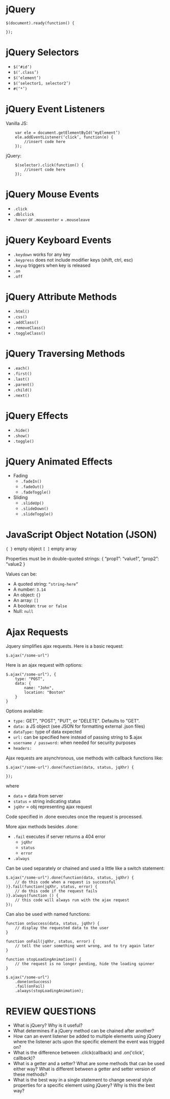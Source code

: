 # jQuery
    $(document).ready(function() {

    });
# jQuery Selectors
- `$(‘#id’)`
- `$(‘.class’)`
- `$(‘element’)`
- `$(‘selector1, selector2’)`
- `#(‘*’)`
# jQuery Event Listeners
Vanilla JS:

        var ele = document.getElementById(‘myElement’)
	    ele.addEventListener(‘click’, function(e) {
	        //insert code here
        });
jQuery:

		$(selector).click(function() {
			//insert code here
		});
		
# jQuery Mouse Events
- `.click`
- `.dblclick`
- `.hover`	or	`.mouseenter` + `.mouseleave`

#  jQuery Keyboard Events
- `.keydown` works for any key
- `.keypress` does not include modifier keys (shift, ctrl, esc)
- `.keyup` triggers when key is released
- `.on`
- `.off`

#  jQuery Attribute Methods
- `.html()`
- `.css()`
- `.addClass()`
- `.removeClass()`
- `.toggleClass()`

# jQuery Traversing Methods
- `.each()`
- `.first()`
- `.last()`
- `.parent()`
- `.child()`
- `.next()`
	
# jQuery Effects
- `.hide()`
- `.show()`
- `.toggle()`

# jQuery Animated Effects
- Fading
    - `.fadeIn()`
    - `.fadeOut()`
    - `.fadeToggle()`
- Sliding
    - `.slideUp()`
    - `.slideDown()`
    - `.slideToggle()`

#  JavaScript Object Notation (JSON)
`{ }`	empty object
`[ ]`	empty array

Properties must be in double-quoted strings:
    {
		“prop1”: “value1”,
		“prop2”: “value2
	}

Values can be:
- A quoted string:	`“string-here”`
- A number:		    `3.14`
- An object:        `{}`
- An array:		    `[]`
- A boolean:        `true or false`
- Null:			    `null`

# Ajax Requests
Jquery simplifies ajax requests. Here is a basic request:

    $.ajax("/some-url")
Here is an ajax request with options:

    $.ajax("/some-url"), {
        type: "POST",
        data: {
            name: "John",
            location: "Boston"
        }
    }

Options available:
- `type:` GET", "POST", "PUT", or "DELETE".  Defaults to "GET".
- `data:` a JS object (see JSON for formatting external .json files)
- `dataType:` type of data expected
- `url:` can be specified here instead of passing string to $.ajax
- `username / password:` when needed for security purposes
- `headers:` <something complex that needs to be researched>

Ajax requests are asynchronous, use methods with callback functions like:

    $.ajax("/some-url").done(function(data, status, jqXhr) {

    });

where
- `data` = data from server
- `status` = string indicating status
- `jqXhr` = obj representing ajax request

Code specified in .done executes once the request is processed.

More ajax methods besides .done:
- `.fail` executes if server returns a 404 error
    - `jqXhr`
    - `status`
    - `error`
- `.always`


Can be used separately or chained and used a little like a switch statement:

    $.ajax("/some-url").done(function(data, status, jqXhr) {
        // do this code when a request is successful
    )}.fail(function(jqXhr, status, error) {
        // do this code if the request fails
    )}.always(function () {
        // this code will always run with the ajax request
    });

Can also be used with named functions:
    
    function onSuccess(data, status, jqXhr) {
        // display the requested data to the user
    }

    function onFail(jqXhr, status, error) {
        // tell the user something went wrong, and to try again later
    }

    function stopLoadingAnimation() {
        // the request is no longer pending, hide the loading spinner
    }

    $.ajax("/some-url")
        .done(onSuccess)
        .fail(onFail)
        .always(stopLoadingAnimation);

# REVIEW QUESTIONS
- What is jQuery? Why is it useful?
- What determines if a jQuery method can be chained after another?
- How can an event listener be added to multiple elements using jQuery
where the listener acts upon the specific element the event was trigged on?
- What is the difference between .click(callback) and .on('click', callback)?
- What is a getter and a setter? What are some methods that can be used either way? What is different between a getter and setter version of these methods?
- What is the best way in a single statement to change several style properties for a specific element using jQuery? Why is this the best way?
